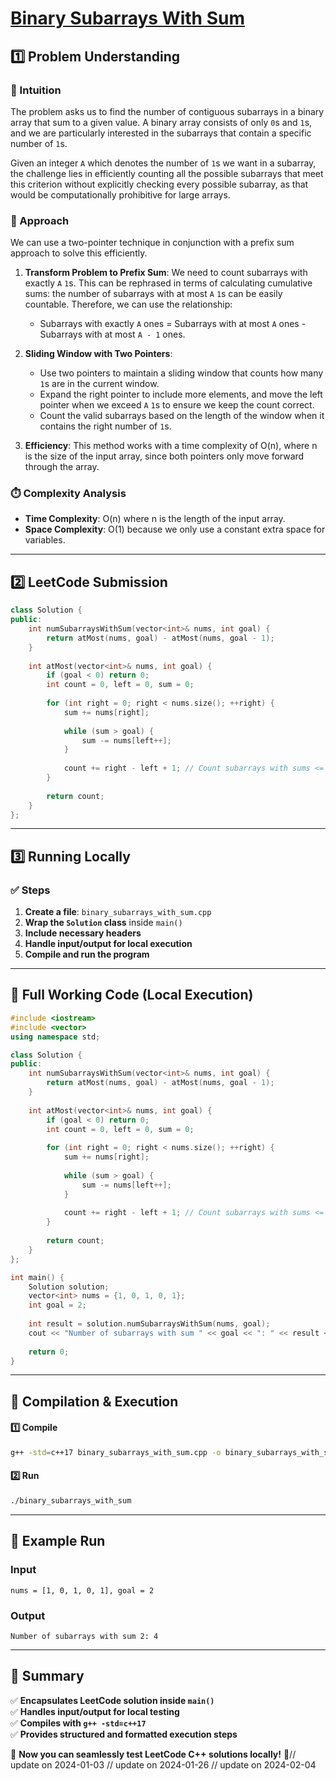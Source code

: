 # **[Binary Subarrays With Sum](https://leetcode.com/problems/binary-subarrays-with-sum/description/)**  

## **1️⃣ Problem Understanding**  
### **📌 Intuition**  
The problem asks us to find the number of contiguous subarrays in a binary array that sum to a given value. A binary array consists of only `0`s and `1`s, and we are particularly interested in the subarrays that contain a specific number of `1`s.

Given an integer `A` which denotes the number of `1`s we want in a subarray, the challenge lies in efficiently counting all the possible subarrays that meet this criterion without explicitly checking every possible subarray, as that would be computationally prohibitive for large arrays.

### **🚀 Approach**  
We can use a two-pointer technique in conjunction with a prefix sum approach to solve this efficiently. 

1. **Transform Problem to Prefix Sum**: We need to count subarrays with exactly `A` `1`s. This can be rephrased in terms of calculating cumulative sums: the number of subarrays with at most `A` `1`s can be easily countable. Therefore, we can use the relationship:
   - Subarrays with exactly `A` ones = Subarrays with at most `A` ones - Subarrays with at most `A - 1` ones.
  
2. **Sliding Window with Two Pointers**: 
   - Use two pointers to maintain a sliding window that counts how many `1`s are in the current window. 
   - Expand the right pointer to include more elements, and move the left pointer when we exceed `A` `1`s to ensure we keep the count correct.
   - Count the valid subarrays based on the length of the window when it contains the right number of `1`s.

3. **Efficiency**: This method works with a time complexity of O(n), where n is the size of the input array, since both pointers only move forward through the array.

### **⏱️ Complexity Analysis**  
- **Time Complexity**: O(n) where n is the length of the input array.  
- **Space Complexity**: O(1) because we only use a constant extra space for variables.

---  

## **2️⃣ LeetCode Submission**  
```cpp
class Solution {
public:
    int numSubarraysWithSum(vector<int>& nums, int goal) {
        return atMost(nums, goal) - atMost(nums, goal - 1);
    }
    
    int atMost(vector<int>& nums, int goal) {
        if (goal < 0) return 0;
        int count = 0, left = 0, sum = 0;
        
        for (int right = 0; right < nums.size(); ++right) {
            sum += nums[right];
            
            while (sum > goal) {
                sum -= nums[left++];
            }
            
            count += right - left + 1; // Count subarrays with sums <= goal
        }
        
        return count;
    }
};
```  

---  

## **3️⃣ Running Locally**  
### **✅ Steps**  
1. **Create a file**: `binary_subarrays_with_sum.cpp`  
2. **Wrap the `Solution` class** inside `main()`  
3. **Include necessary headers**  
4. **Handle input/output for local execution**  
5. **Compile and run the program**  

---  

## **📝 Full Working Code (Local Execution)**  
```cpp
#include <iostream>
#include <vector>
using namespace std;

class Solution {
public:
    int numSubarraysWithSum(vector<int>& nums, int goal) {
        return atMost(nums, goal) - atMost(nums, goal - 1);
    }
    
    int atMost(vector<int>& nums, int goal) {
        if (goal < 0) return 0;
        int count = 0, left = 0, sum = 0;
        
        for (int right = 0; right < nums.size(); ++right) {
            sum += nums[right];
            
            while (sum > goal) {
                sum -= nums[left++];
            }
            
            count += right - left + 1; // Count subarrays with sums <= goal
        }
        
        return count;
    }
};

int main() {
    Solution solution;
    vector<int> nums = {1, 0, 1, 0, 1};
    int goal = 2;
    
    int result = solution.numSubarraysWithSum(nums, goal);
    cout << "Number of subarrays with sum " << goal << ": " << result << endl;
    
    return 0;
}
```  

---  

## **🔧 Compilation & Execution**  
#### **1️⃣ Compile**  
```bash
g++ -std=c++17 binary_subarrays_with_sum.cpp -o binary_subarrays_with_sum
```  

#### **2️⃣ Run**  
```bash
./binary_subarrays_with_sum
```  

---  

## **🎯 Example Run**  
### **Input**  
```
nums = [1, 0, 1, 0, 1], goal = 2
```  
### **Output**  
```
Number of subarrays with sum 2: 4
```  

---  

## **📌 Summary**  
✅ **Encapsulates LeetCode solution inside `main()`**  
✅ **Handles input/output for local testing**  
✅ **Compiles with `g++ -std=c++17`**  
✅ **Provides structured and formatted execution steps**  

🚀 **Now you can seamlessly test LeetCode C++ solutions locally!** 🚀// update on 2024-01-03
// update on 2024-01-26
// update on 2024-02-04
